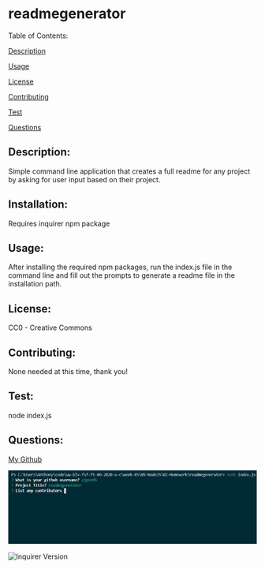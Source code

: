 
  # readmegenerator

  Table of Contents: 
  

  [Description](#description)
  

  [Usage](#usage)
  

  [License](#license)
  

  [Contributing](#contributing)
  

  [Test](#test)
  

  [Questions](#questions)

  ## Description:
  

  Simple command line application that creates a full readme for any project by asking for user input based on their project. 

  ## Installation:
  
 
  Requires inquirer npm package

  ## Usage:
  

  After installing the required npm packages, run the index.js file in the command line and fill out the prompts to generate a readme file in the installation path. 

  ## License:
  

  CC0 - Creative Commons 

  ## Contributing:
  

  None needed at this time, thank you!

  ## Test:
  

  node index.js


  ## Questions:

  [My Github](https://github.com/ajper05)

  ![Screenshot](./screenshot.jpg)

  ![Inquirer Version](https://img.shields.io/node/v/inquirer/latest)


